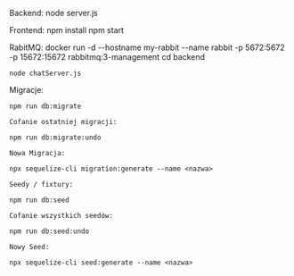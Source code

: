 Backend:
	node server.js

Frontend:
	npm install
	npm start

RabitMQ:
	docker run -d --hostname my-rabbit --name rabbit -p 5672:5672 -p 15672:15672 rabbitmq:3-management
	cd backend

	node chatServer.js

Migracje:

	npm run db:migrate

	Cofanie ostatniej migracji:

	npm run db:migrate:undo

	Nowa Migracja:

	npx sequelize-cli migration:generate --name <nazwa>

	Seedy / fixtury:

	npm run db:seed

	Cofanie wszystkich seedów:

	npm run db:seed:undo

	Nowy Seed:

	npx sequelize-cli seed:generate --name <nazwa>
